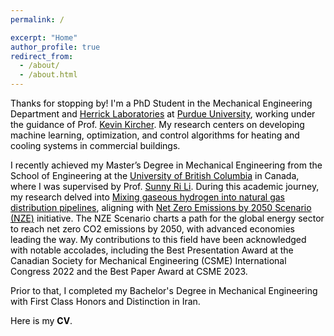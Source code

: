 ```yaml
---
permalink: /

excerpt: "Home"
author_profile: true
redirect_from: 
  - /about/
  - /about.html
---
```


<style>
  body {
    color: black;
  }
</style>

Thanks for stopping by! I'm a PhD Student in the Mechanical Engineering Department and <a href="https://engineering.purdue.edu/Herrick" target="_blank" style="color: black; text-decoration: underline;">Herrick Laboratories</a> at <a href="https://www.purdue.edu/" target="_blank" style="color: black; text-decoration: underline;">Purdue University</a>, working under the guidance of Prof. <a href="https://kevinjkircher.com/" target="_blank" style="color: black; text-decoration: underline;">Kevin Kircher</a>. My research centers on developing machine learning, optimization, and control algorithms for heating and cooling systems in commercial buildings.

I recently achieved my Master’s Degree in Mechanical Engineering from the School of Engineering at the <a href="https://www.ubc.ca/" target="_blank" style="color: black; text-decoration: underline;">University of British Columbia</a> in Canada, where I was supervised by Prof. <a href="https://engineering.ok.ubc.ca/about/contact/sunny-ri-li/" target="_blank" style="color: black; text-decoration: underline;">Sunny Ri Li</a>. During this academic journey, my research delved into <a href="https://open.library.ubc.ca/soa/cIRcle/collections/ubctheses/24/items/1.0437514" target="_blank" style="color: black; text-decoration: underline;">Mixing gaseous hydrogen into natural gas distribution pipelines</a>, aligning with <a href="https://www.iea.org/reports/global-energy-and-climate-model/net-zero-emissions-by-2050-scenario-nze" target="_blank" style="color: black; text-decoration: underline;">Net Zero Emissions by 2050 Scenario (NZE)</a> initiative. The NZE Scenario charts a path for the global energy sector to reach net zero CO2 emissions by 2050, with advanced economies leading the way. My contributions to this field have been acknowledged with notable accolades, including the Best Presentation Award at the Canadian Society for Mechanical Engineering (CSME) International
Congress 2022 and the Best Paper Award at CSME 2023.

Prior to that, I completed my Bachelor's Degree in Mechanical Engineering with First Class Honors and Distinction in Iran.

Here is my <b><a href="https://arashjkh.github.io/files/CV_Arash_Jalil_Khabbazi.pdf" target="_blank" style="color: black; text-decoration:none;">CV</a></b>.
